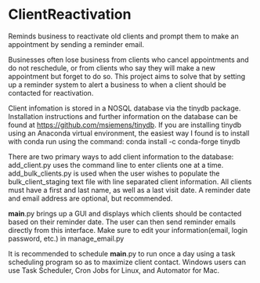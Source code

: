 # ClientReactivation
Reminds business to reactivate old clients and prompt them to make an appointment by sending a reminder email.

Businesses often lose business from clients who cancel appointments and do not reschedule, or from clients who say they will make a new 
appointment but forget to do so. This project aims to solve that by setting up a reminder system to alert a business to when a client 
should be contacted for reactivation. 

Client infomation is stored in a NOSQL database via the tinydb package. Installation instructions and further information on the
database can be found at https://github.com/msiemens/tinydb. If you are installing tinydb using an Anaconda virtual environment, the
easiest way I found is to install with conda run using the command: conda install -c conda-forge tinydb

There are two primary ways to add client information to the database: add_client.py uses the command line to enter clients one at a time.
add_bulk_clients.py is used when the user wishes to populate the bulk_client_staging text file with line separated client information. 
All clients must have a first and last name, as well as a last visit date. A reminder date and email address are optional, but recommended.

__main__.py brings up a GUI and displays which clients should be contacted based on their reminder date. The user can then send 
reminder emails directly from this interface. Make sure to edit your information(email, login password, etc.) in manage_email.py

It is recommended to schedule __main__.py to run once a day using a task scheduling program so as to maximize client contact. Windows users
can use Task Scheduler, Cron Jobs for Linux, and Automator for Mac.

